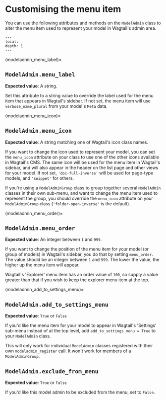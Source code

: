 # Customising the menu item

You can use the following attributes and methods on the `ModelAdmin` class to alter the menu item used to represent your model in Wagtail's admin area.

```{contents}
---
local:
depth: 1
---
```

(modeladmin_menu_label)=

## `ModelAdmin.menu_label`

**Expected value**: A string.

Set this attribute to a string value to override the label used for the menu item that appears in Wagtail's sidebar. If not set, the menu item will use `verbose_name_plural` from your model's `Meta` data.

(modeladmin_menu_icon)=

## `ModelAdmin.menu_icon`

**Expected value**: A string matching one of Wagtail's icon class names.

If you want to change the icon used to represent your model, you can set the `menu_icon` attribute on your class to use one of the other icons available in Wagtail's CMS. The same icon will be used for the menu item in Wagtail's sidebar, and will also appear in the header on the list page and other views for your model. If not set, `'doc-full-inverse'` will be used for page-type models, and `'snippet'` for others.

If you're using a `ModelAdminGroup` class to group together several `ModelAdmin` classes in their own sub-menu, and want to change the menu item used to represent the group, you should override the `menu_icon` attribute on your `ModelAdminGroup` class (`'folder-open-inverse'` is the default).

(modeladmin_menu_order)=

## `ModelAdmin.menu_order`

**Expected value**: An integer between `1` and `999`.

If you want to change the position of the menu item for your model (or group of models) in Wagtail's sidebar, you do that by setting `menu_order`. The value should be an integer between `1` and `999`. The lower the value, the higher up the menu item will appear.

Wagtail's 'Explorer' menu item has an order value of `100`, so supply a value greater than that if you wish to keep the explorer menu item at the top.

(modeladmin_add_to_settings_menu)=

## `ModelAdmin.add_to_settings_menu`

**Expected value**: `True` or `False`

If you'd like the menu item for your model to appear in Wagtail's 'Settings' sub-menu instead of at the top level, add `add_to_settings_menu = True` to your `ModelAdmin` class.

This will only work for individual `ModelAdmin` classes registered with their own `modeladmin_register` call. It won't work for members of a `ModelAdminGroup`.

## `ModelAdmin.exclude_from_menu`

**Expected value**: `True` or `False`

If you'd like this model admin to be excluded from the menu, set to `False`.
